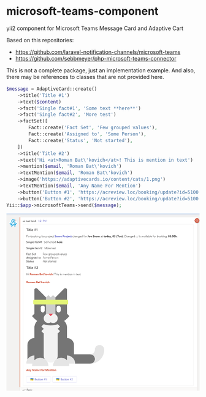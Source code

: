# microsoft-teams-component
yii2 component for Microsoft Teams Message Card and Adaptive Cart

Based on this repositories:
- https://github.com/laravel-notification-channels/microsoft-teams
- https://github.com/sebbmeyer/php-microsoft-teams-connector

This is not a complete package, just an implementation example. And also, there may be references to classes that are not provided here.

```php
$message = AdaptiveCard::create()    
    ->title('Title #1')
    ->text($content)
    ->fact('Single fact#1', 'Some text **here**')
    ->fact('Single fact#2', 'More test')
    ->factSet([
        Fact::create('Fact Set', 'Few grouped values'),
        Fact::create('Assigned to', 'Some Person'),
        Fact::create('Status', 'Not started'),
    ])
    ->title('Title #2')
    ->text('Hi <at>Roman Bat\'kovich</at>! This is mention in text')
    ->mention($email, 'Roman Bat\'kovich')
    ->textMention($email, 'Roman Bat\'kovich')
    ->image('https://adaptivecards.io/content/cats/1.png')
    ->textMention($email, 'Any Name For Mention')
    ->button('Button #1', 'https://acreview.loc/booking/update?id=5100')
    ->button('Button #2', 'https://acreview.loc/booking/update?id=5100');
Yii::$app->microsoftTeams->send($message);
```

![result](https://github.com/Tahiaji/microsoft-teams-component/blob/main/example.png?raw=true)

